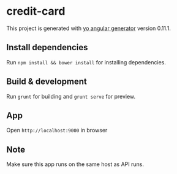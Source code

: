 # credit-card

This project is generated with [yo angular generator](https://github.com/yeoman/generator-angular)
version 0.11.1.

## Install dependencies

Run `npm install && bower install` for installing dependencies.

## Build & development

Run `grunt` for building and `grunt serve` for preview.

## App

Open `http://localhost:9000` in browser

## Note

Make sure this app runs on the same host as API runs.